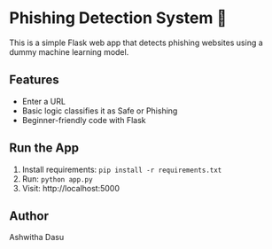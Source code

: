 # Phishing Detection System 🔐

This is a simple Flask web app that detects phishing websites using a dummy machine learning model.

## Features
- Enter a URL
- Basic logic classifies it as Safe or Phishing
- Beginner-friendly code with Flask

## Run the App
1. Install requirements: `pip install -r requirements.txt`
2. Run: `python app.py`
3. Visit: http://localhost:5000

## Author
Ashwitha Dasu
